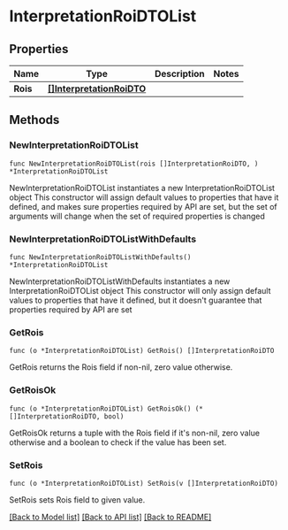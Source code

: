 # InterpretationRoiDTOList

## Properties

Name | Type | Description | Notes
------------ | ------------- | ------------- | -------------
**Rois** | [**[]InterpretationRoiDTO**](InterpretationRoiDTO.md) |  | 

## Methods

### NewInterpretationRoiDTOList

`func NewInterpretationRoiDTOList(rois []InterpretationRoiDTO, ) *InterpretationRoiDTOList`

NewInterpretationRoiDTOList instantiates a new InterpretationRoiDTOList object
This constructor will assign default values to properties that have it defined,
and makes sure properties required by API are set, but the set of arguments
will change when the set of required properties is changed

### NewInterpretationRoiDTOListWithDefaults

`func NewInterpretationRoiDTOListWithDefaults() *InterpretationRoiDTOList`

NewInterpretationRoiDTOListWithDefaults instantiates a new InterpretationRoiDTOList object
This constructor will only assign default values to properties that have it defined,
but it doesn't guarantee that properties required by API are set

### GetRois

`func (o *InterpretationRoiDTOList) GetRois() []InterpretationRoiDTO`

GetRois returns the Rois field if non-nil, zero value otherwise.

### GetRoisOk

`func (o *InterpretationRoiDTOList) GetRoisOk() (*[]InterpretationRoiDTO, bool)`

GetRoisOk returns a tuple with the Rois field if it's non-nil, zero value otherwise
and a boolean to check if the value has been set.

### SetRois

`func (o *InterpretationRoiDTOList) SetRois(v []InterpretationRoiDTO)`

SetRois sets Rois field to given value.



[[Back to Model list]](../README.md#documentation-for-models) [[Back to API list]](../README.md#documentation-for-api-endpoints) [[Back to README]](../README.md)


